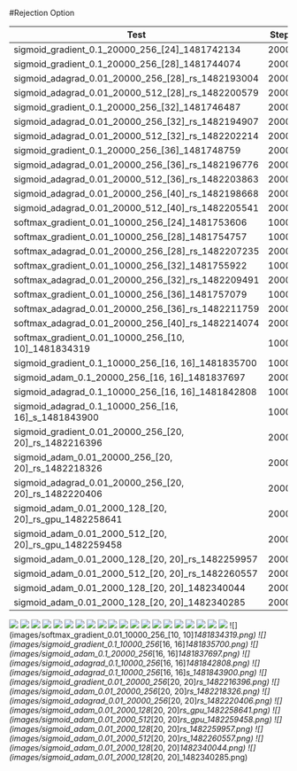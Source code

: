 #Rejection Option

| Test | Steps | Loss | Trn acc | Vld acc | Area 0 | Area 1 | Area 2 | Time |
| ---- | ----- | ---- | ------- | ------- | ------ | ------ | ------ | ---- |
| sigmoid_gradient_0.1_20000_256_[24]_1481742134 |  20000 | 0.051479 | 0.787700 | 0.770300 | 0.869300 | 0.881658 | 0.847821 |   18 |
| sigmoid_gradient_0.1_20000_256_[28]_1481744074 |  20000 | 0.048397 | 0.795600 | 0.772000 | 0.858481 | 0.877524 | 0.849170 |   23 |
| sigmoid_adagrad_0.01_20000_256_[28]_rs_1482193004 |  20000 | 0.057897 | 0.760600 | 0.748200 | 0.837728 | 0.862582 | 0.841565 |   18 |
| sigmoid_adagrad_0.01_20000_512_[28]_rs_1482200579 |  20000 | 0.071432 | 0.706100 | 0.703800 | 0.805326 | 0.833442 | 0.811541 |   13 |
| sigmoid_gradient_0.1_20000_256_[32]_1481746487 |  20000 | 0.042457 | 0.821600 | 0.797800 | 0.877748 | 0.894524 | 0.868902 |   22 |
| sigmoid_adagrad_0.01_20000_256_[32]_rs_1482194907 |  20000 | 0.054181 | 0.784900 | 0.777600 | 0.845534 | 0.861538 | 0.834914 |   17 |
| sigmoid_adagrad_0.01_20000_512_[32]_rs_1482202214 |  20000 | 0.069315 | 0.718400 | 0.712800 | 0.805250 | 0.833924 | 0.814014 |   14 |
| sigmoid_gradient_0.1_20000_256_[36]_1481748759 |  20000 | 0.038364 | 0.839300 | 0.816700 | 0.880104 | 0.892712 | 0.867162 |   21 |
| sigmoid_adagrad_0.01_20000_256_[36]_rs_1482196776 |  20000 | 0.053053 | 0.787900 | 0.774100 | 0.851779 | 0.870159 | 0.841712 |   17 |
| sigmoid_adagrad_0.01_20000_512_[36]_rs_1482203863 |  20000 | 0.068409 | 0.722900 | 0.718000 | 0.809971 | 0.836132 | 0.816370 |   14 |
| sigmoid_adagrad_0.01_20000_256_[40]_rs_1482198668 |  20000 | 0.052491 | 0.790400 | 0.781100 | 0.851026 | 0.868409 | 0.842004 |   18 |
| sigmoid_adagrad_0.01_20000_512_[40]_rs_1482205541 |  20000 | 0.067725 | 0.725100 | 0.722200 | 0.812403 | 0.836253 | 0.810495 |   14 |
| softmax_gradient_0.01_10000_256_[24]_1481753606 |  10000 | 0.466459 | 0.863500 | 0.836500 | 0.898626 | 0.891961 | 0.882947 |   11 |
| softmax_gradient_0.01_10000_256_[28]_1481754757 |  10000 | 0.401112 | 0.881500 | 0.853800 | 0.903842 | 0.898508 | 0.890308 |   12 |
| softmax_adagrad_0.01_20000_256_[28]_rs_1482207235 |  20000 | 0.442690 | 0.875500 | 0.851700 | 0.914638 | 0.908244 | 0.898529 |   23 |
| softmax_gradient_0.01_10000_256_[32]_1481755922 |  10000 | 0.359362 | 0.895200 | 0.854900 | 0.908246 | 0.903230 | 0.895906 |   12 |
| softmax_adagrad_0.01_20000_256_[32]_rs_1482209491 |  20000 | 0.407896 | 0.885400 | 0.857800 | 0.910683 | 0.905322 | 0.896030 |   23 |
| softmax_gradient_0.01_10000_256_[36]_1481757079 |  10000 | 0.318886 | 0.913800 | 0.874900 | 0.917956 | 0.913144 | 0.905969 |   12 |
| softmax_adagrad_0.01_20000_256_[36]_rs_1482211759 |  20000 | 0.376056 | 0.890700 | 0.862500 | 0.926286 | 0.921668 | 0.913694 |   24 |
| softmax_adagrad_0.01_20000_256_[40]_rs_1482214074 |  20000 | 0.348431 | 0.903700 | 0.877400 | 0.919448 | 0.915336 | 0.907763 |   24 |
| softmax_gradient_0.01_10000_256_[10, 10]_1481834319 |  10000 | 0.909501 | 0.728200 | 0.712800 | 0.865393 | 0.855879 | 0.842941 |   12 |
| sigmoid_gradient_0.1_10000_256_[16, 16]_1481835700 |  10000 | 0.071527 | 0.691300 | 0.675300 | 0.815341 | 0.804556 | 0.747939 |   10 |
| sigmoid_adam_0.1_20000_256_[16, 16]_1481837697 |  20000 | 0.054286 | 0.760800 | 0.746400 | 0.862759 | 0.865915 | 0.836551 |   18 |
| sigmoid_adagrad_0.1_10000_256_[16, 16]_1481842808 |  10000 | 0.044655 | 0.800500 | 0.779800 | 0.882158 | 0.880546 | 0.849649 |   10 |
| sigmoid_adagrad_0.1_10000_256_[16, 16]_s_1481843900 |  10000 | 0.042701 | 0.810300 | 0.785900 | 0.882238 | 0.891742 | 0.871782 |   10 |
| sigmoid_gradient_0.01_20000_256_[20, 20]_rs_1482216396 |  20000 | 0.146919 | 0.136100 | 0.138100 | 0.569242 | 0.536167 | 0.520775 |   18 |
| sigmoid_adam_0.01_20000_256_[20, 20]_rs_1482218326 |  20000 | 0.015482 | 0.942700 | 0.889200 | 0.871425 | 0.905408 | 0.873942 |   21 |
| sigmoid_adagrad_0.01_20000_256_[20, 20]_rs_1482220406 |  20000 | 0.091946 | 0.576900 | 0.571800 | 0.772900 | 0.793743 | 0.770121 |   18 |
| sigmoid_adam_0.01_2000_128_[20, 20]_rs_gpu_1482258641 |   2000 | 0.018611 | 0.930000 | 0.881200 | 0.888384 | 0.908129 | 0.879288 |   10 |
| sigmoid_adam_0.01_2000_512_[20, 20]_rs_gpu_1482259458 |   2000 | 0.019146 | 0.927200 | 0.877400 | 0.883475 | 0.904963 | 0.878099 |    2 |
| sigmoid_adam_0.01_2000_128_[20, 20]_rs_1482259957 |   2000 | 0.017451 | 0.934800 | 0.885200 | 0.878407 | 0.909478 | 0.883152 |    6 |
| sigmoid_adam_0.01_2000_512_[20, 20]_rs_1482260557 |   2000 | 0.018568 | 0.931700 | 0.885500 | 0.889988 | 0.914901 | 0.888024 |    3 |
| sigmoid_adam_0.01_2000_128_[20, 20]_1482340044 |   2000 | 0.016972 | 0.935400 | 0.892600 | 0.876507 | 0.905551 | 0.875992 |    2 |
| sigmoid_adam_0.01_2000_128_[20, 20]_1482340285 |   2000 | 0.018018 | 0.930300 | 0.877600 | 0.889639 | 0.909479 | 0.872885 |    2 |

![](images/sigmoid_gradient_0.1_20000_256_[24]_1481742134.png)
![](images/sigmoid_gradient_0.1_20000_256_[28]_1481744074.png)
![](images/sigmoid_adagrad_0.01_20000_256_[28]_rs_1482193004.png)
![](images/sigmoid_adagrad_0.01_20000_512_[28]_rs_1482200579.png)
![](images/sigmoid_gradient_0.1_20000_256_[32]_1481746487.png)
![](images/sigmoid_adagrad_0.01_20000_256_[32]_rs_1482194907.png)
![](images/sigmoid_adagrad_0.01_20000_512_[32]_rs_1482202214.png)
![](images/sigmoid_gradient_0.1_20000_256_[36]_1481748759.png)
![](images/sigmoid_adagrad_0.01_20000_256_[36]_rs_1482196776.png)
![](images/sigmoid_adagrad_0.01_20000_512_[36]_rs_1482203863.png)
![](images/sigmoid_adagrad_0.01_20000_256_[40]_rs_1482198668.png)
![](images/sigmoid_adagrad_0.01_20000_512_[40]_rs_1482205541.png)
![](images/softmax_gradient_0.01_10000_256_[24]_1481753606.png)
![](images/softmax_gradient_0.01_10000_256_[28]_1481754757.png)
![](images/softmax_adagrad_0.01_20000_256_[28]_rs_1482207235.png)
![](images/softmax_gradient_0.01_10000_256_[32]_1481755922.png)
![](images/softmax_adagrad_0.01_20000_256_[32]_rs_1482209491.png)
![](images/softmax_gradient_0.01_10000_256_[36]_1481757079.png)
![](images/softmax_adagrad_0.01_20000_256_[36]_rs_1482211759.png)
![](images/softmax_adagrad_0.01_20000_256_[40]_rs_1482214074.png)
![](images/softmax_gradient_0.01_10000_256_[10, 10]_1481834319.png)
![](images/sigmoid_gradient_0.1_10000_256_[16, 16]_1481835700.png)
![](images/sigmoid_adam_0.1_20000_256_[16, 16]_1481837697.png)
![](images/sigmoid_adagrad_0.1_10000_256_[16, 16]_1481842808.png)
![](images/sigmoid_adagrad_0.1_10000_256_[16, 16]_s_1481843900.png)
![](images/sigmoid_gradient_0.01_20000_256_[20, 20]_rs_1482216396.png)
![](images/sigmoid_adam_0.01_20000_256_[20, 20]_rs_1482218326.png)
![](images/sigmoid_adagrad_0.01_20000_256_[20, 20]_rs_1482220406.png)
![](images/sigmoid_adam_0.01_2000_128_[20, 20]_rs_gpu_1482258641.png)
![](images/sigmoid_adam_0.01_2000_512_[20, 20]_rs_gpu_1482259458.png)
![](images/sigmoid_adam_0.01_2000_128_[20, 20]_rs_1482259957.png)
![](images/sigmoid_adam_0.01_2000_512_[20, 20]_rs_1482260557.png)
![](images/sigmoid_adam_0.01_2000_128_[20, 20]_1482340044.png)
![](images/sigmoid_adam_0.01_2000_128_[20, 20]_1482340285.png)
